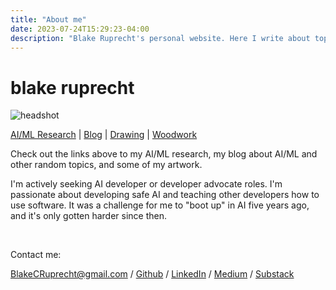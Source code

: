 ```yaml
---
title: "About me"
date: 2023-07-24T15:29:23-04:00
description: "Blake Ruprecht's personal website. Here I write about topics that interest me, link my academic research, display some art, and draw some pictures. My contact info is on the home page."
---
```


# blake **ruprecht**

![headshot](headshot.jpg)

[AI/ML Research](/research) | [Blog](/blog) | [Drawing](/drawing) | [Woodwork](/woodwork)

Check out the links above to my AI/ML research, my blog about AI/ML and other random topics, and some of my artwork.

I'm actively seeking AI developer or developer advocate roles. I'm passionate about developing safe AI and teaching other developers how to use software. It was a challenge for me to "boot up" in AI five years ago, and it's only gotten harder since then.


&nbsp;

Contact me:

BlakeCRuprecht@gmail.com / [Github](https://github.com/blakeruprecht) / [LinkedIn](https://www.linkedin.com/in/blakeruprecht) / [Medium](https://medium.com/@blakeruprecht) / [Substack](https://blakeruprecht.substack.com/)
